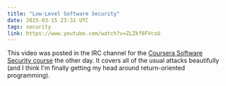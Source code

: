 ```yaml
---
title: "Low-Level Software Security"
date: 2015-03-15 23:31 UTC
tags: security
link: https://www.youtube.com/watch?v=ZLZkf8FVcsU
---
```


This video was posted in the IRC channel for the [Coursera Software Security course][1] the other day. It covers all of the usual attacks beautifully (and I think I'm finally getting my head around return-oriented programming).

[1]:	https://www.coursera.org/course/softwaresec